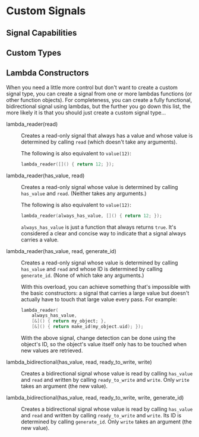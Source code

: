Custom Signals
==============

Signal Capabilities
-------------------

Custom Types
------------



Lambda Constructors
-------------------

When you need a little more control but don't want to create a custom signal
type, you can create a signal from one or more lambdas functions (or other
function objects). For completeness, you can create a fully functional,
bidirectional signal using lambdas, but the further you go down this list, the
more likely it is that you should just create a custom signal type...

<dl>

<dt>lambda_reader(read)</dt><dd>

Creates a read-only signal that always has a value and whose value is determined
by calling `read` (which doesn't take any arguments).

The following is also equivalent to `value(12)`:

```cpp
lambda_reader([]() { return 12; });
```

</dd>

<dt>lambda_reader(has_value, read)</dt><dd>

Creates a read-only signal whose value is determined by calling `has_value` and
`read`. (Neither takes any arguments.)

The following is also equivalent to `value(12)`:

```cpp
lambda_reader(always_has_value, []() { return 12; });
```

`always_has_value` is just a function that always returns `true`. It's
considered a clear and concise way to indicate that a signal always carries a
value.
</dd>

<dt>lambda_reader(has_value, read, generate_id)</dt><dd>

Creates a read-only signal whose value is determined by calling
`has_value` and `read` and whose ID is determined by calling
`generate_id`. (None of which take any arguments.)

With this overload, you can achieve something that's impossible with the
basic constructors: a signal that carries a large value but doesn't actually
have to touch that large value every pass. For example:

```cpp
lambda_reader(
    always_has_value,
    [&]() { return my_object; },
    [&]() { return make_id(my_object.uid); });
```

With the above signal, change detection can be done using the object's ID, so
the object's value itself only has to be touched when new values are
retrieved.
</dd>

<dt>lambda_bidirectional(has_value, read, ready_to_write, write)</dt><dd>

Creates a bidirectional signal whose value is read by calling `has_value` and
`read` and written by calling `ready_to_write` and `write`. Only `write` takes
an argument (the new value).
</dd>

<dt>lambda_bidirectional(has_value, read, ready_to_write, write, generate_id)
</dt><dd>

Creates a bidirectional signal whose value is read by calling `has_value` and
`read` and written by calling `ready_to_write` and `write`. Its ID is determined
by calling `generate_id`. Only `write` takes an argument (the new value).
</dd>

</dl>
